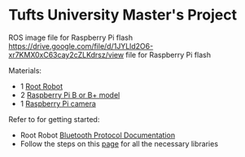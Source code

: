 # Tufts University Master's Project

ROS image file for Raspberry Pi flash
https://drive.google.com/file/d/1JYLld2O6-xr7KMX0xC63cay2cZLKdrsz/view file for Raspberry Pi flash 


Materials:
- 1 [Root Robot](https://shop.edu.irobot.com/collections/how-to-buy)
- 2 [Raspberry Pi B or B+ model](https://www.amazon.com/ELEMENT-Element14-Raspberry-Pi-Motherboard/dp/B07P4LSDYV/ref=sr_1_3?dchild=1&keywords=raspberry+pi+b%2B+model&qid=1589396447&sr=8-3)
- 1 [Raspberry Pi camera](https://www.amazon.com/Raspberry-m%C3%B3dulo-c%C3%A1mara-megapixeles-1080p/dp/B01ER2SKFS/ref=sr_1_3?dchild=1&keywords=raspberry+pi+camera&qid=1589397981&sr=8-3)


Refer to for getting started: 
- Root Robot [Bluetooth Protocol Documentation](https://github.com/RootRobotics/root-robot-ble-protocol#root-robot-bluetooth-low-energy-protocol-documentation) 
- Follow the steps on this [page](https://github.com/getsenic/gatt-python) for all the necessary libraries 




